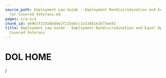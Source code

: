 ```yaml
---
source_path: Employment Law Guide - Employment Nondiscrimination and Equal Opportunity
  for Covered Veterans.md
pages: n/a-n/a
chunk_id: e6963f319268d0e2f225ddcc1a33461e3d75eb43
title: Employment Law Guide - Employment Nondiscrimination and Equal Opportunity for
  Covered Veterans
---
```

# DOL HOME

/
